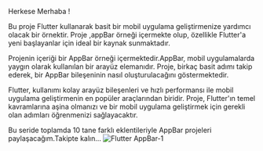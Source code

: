 Herkese Merhaba !

Bu proje Flutter kullanarak basit bir mobil uygulama geliştirmenize yardımcı olacak bir örnektir.
Proje ,appBar örneği içermekte olup, özellikle Flutter'a yeni başlayanlar için ideal bir kaynak sunmaktadır.

Projenin içeriği bir AppBar örneği içermektedir.AppBar, mobil uygulamalarda yaygın olarak kullanılan bir arayüz elemanıdır.
Proje, birkaç basit adımı takip ederek, bir AppBar bileşeninin nasıl oluşturulacağını göstermektedir.

Flutter, kullanımı kolay arayüz bileşenleri ve hızlı performansı ile mobil uygulama geliştirmenin en popüler araçlarından biridir.
Proje, Flutter'ın temel kavramlarına aşina olmanızı ve bir mobil uygulama geliştirmek için gerekli olan adımları öğrenmenizi sağlayacaktır.

Bu seride toplamda 10 tane farklı eklentileriyle AppBar projeleri paylaşacağım.Takipte kalın...
![Flutter AppBar-1](https://user-images.githubusercontent.com/114624213/225960803-f4941f52-5722-47df-8298-4435657f89d1.jpeg)
